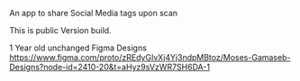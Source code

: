 An app to share Social Media tags upon scan

This is public Version build.

1 Year old unchanged Figma Designs
https://www.figma.com/proto/zREdyGIvXj4Yj3ndpMBtoz/Moses-Gamaseb-Designs?node-id=2410-20&t=aHyz9sVzWR7SH6DA-1

